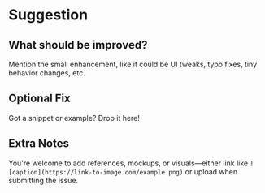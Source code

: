 # Suggestion

## What should be improved?
Mention the small enhancement, like it could be UI tweaks, typo fixes, tiny behavior changes, etc.

## Optional Fix
Got a snippet or example? Drop it here!

## Extra Notes
You're welcome to add references, mockups, or visuals—either link like
`![caption](https://link-to-image.com/example.png)`
or upload when submitting the issue.